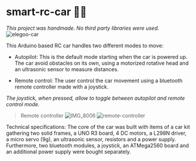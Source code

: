 # smart-rc-car :car::satellite:
_This project was handmade. No third party libraries were used._
![elegoo-car](https://user-images.githubusercontent.com/30229752/71579556-6d799b00-2afd-11ea-85a4-85f0cb44fc04.jpg)

This Arduino based RC car handles two different modes to move:

- Autopilot: This is the default mode starting when the car is powered up. The car avoid obstacles on its own, using a motorized rotative head and an ultrasonic sensor to measure distances.

- Remote control: The user control the car movement using a bluetooth remote controller made with a joystick.  

_The joystick, when pressed, allow to toggle between autopilot and remote control mode._

> Remote controller ![IMG_8006](https://user-images.githubusercontent.com/30229752/71580276-38227c80-2b00-11ea-823a-9850581aee71.jpg)
![remote-controller](https://user-images.githubusercontent.com/30229752/71580451-01993180-2b01-11ea-8168-2cb39d8b1d1b.jpg)


Technical specifications:
The core of the car was built with items of a car kit gathering two solid frames, a UNO R3 board, 4 DC motors, a L298N driver, a micro servo (9g), an ultrasonic sensor, resistors and a power supply. Furthermore, two bluetooth modules, a joystick, an ATMega2560 board and an additional power supply were bought separately.
